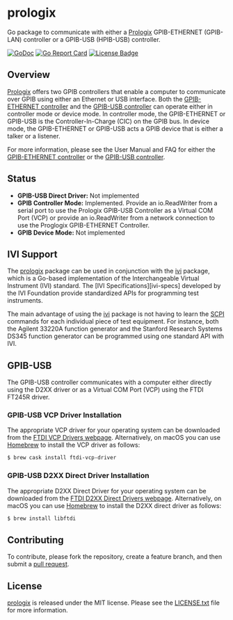 # prologix

Go package to communicate with either a [Prologix][prologix-web] GPIB-ETHERNET
(GPIB-LAN) controller or a GPIB-USB (HPIB-USB) controller.

[![GoDoc][godoc badge]][godoc link]
[![Go Report Card][report badge]][report card]
[![License Badge][license badge]][LICENSE.txt]


## Overview

[Prologix][prologix-web] offers two GPIB controllers that enable a computer to
communicate over GPIB using either an Ethernet or USB interface. Both the
[GPIB-ETHERNET controller][gpib-ethernet] and the [GPIB-USB
controller][gpib-usb] can operate either in controller mode or device mode. In
controller mode, the GPIB-ETHERNET or GPIB-USB is the Controller-In-Charge
(CIC) on the GPIB bus. In device mode, the GPIB-ETHERNET or GPIB-USB acts a
GPIB device that is either a talker or a listener.

For more information, please see the User Manual and FAQ for either the
[GPIB-ETHERNET controller][gpib-ethernet] or the [GPIB-USB
controller][gpib-usb].


## Status

- **GPIB-USB Direct Driver:** Not implemented
- **GPIB Controller Mode:** Implemented. Provide an io.ReadWriter from a serial
  port to use the Prologix GPIB-USB Controller as a Virtual COM Port (VCP) or
  provide an io.ReadWriter from a network connection to use the Proglogix
  GPIB-ETHERNET Controller.
- **GPIB Device Mode:** Not implemented


## IVI Support

The [prologix][] package can be used in conjunction with the [ivi][] package,
which is a Go-based implementation of the Interchangeable Virtual Instrument
(IVI) standard. The [IVI Specifications][ivi-specs] developed by the IVI
Foundation provide standardized APIs for programming test instruments.

The main advantage of using the [ivi][] package is not having to learn the
[SCPI][] commands for each individual piece of test equipment. For instance,
both the Agilent 33220A function generator and the Stanford Research Systems
DS345 function generator can be programmed using one standard API with IVI.


## GPIB-USB

The GPIB-USB controller communicates with a computer either directly using the
D2XX driver or as a Virtual COM Port (VCP) using the FTDI FT245R driver.

### GPIB-USB VCP Driver Installation

The appropriate VCP driver for your operating system can be downloaded from the
[FTDI VCP Drivers webpage][ftdi-vcp-drivers]. Alternatively, on macOS you can use
[Homebrew][] to install the VCP driver as follows:

```bash
$ brew cask install ftdi-vcp-driver
```

### GPIB-USB D2XX Direct Driver Installation

The appropriate D2XX Direct Driver for your operating system can be downloaded
from the [FTDI D2XX Direct Drivers webpage][ftdi-d2xx-drivers]. Alternatively,
on macOS you can use [Homebrew][] to install the D2XX direct driver as follows:

```bash
$ brew install libftdi
```


## Contributing

To contribute, please fork the repository, create a feature branch, and then
submit a [pull request][].


## License

[prologix][prologix] is released under the MIT license. Please see the
[LICENSE.txt][] file for more information.


[ftdi-d2xx-drivers]: https://www.ftdichip.com/Drivers/D2XX.htm
[ftdi-vcp-drivers]: https://www.ftdichip.com/Drivers/VCP.htm
[godoc badge]: https://godoc.org/github.com/gotmc/prologix?status.svg
[godoc link]: https://godoc.org/github.com/gotmc/prologix
[gpib-ethernet]: http://prologix.biz/gpib-ethernet-controller.html
[gpib-usb]: http://prologix.biz/gpib-usb-controller.html
[homebrew]: https://brew.sh/
[ivi]: https://github.com/gotmc/ivi
[LICENSE.txt]: https://github.com/gotmc/prologix/blob/master/LICENSE.txt
[license badge]: https://img.shields.io/badge/license-MIT-blue.svg
[prologix]: https://github.com/gotmc/prologix
[prologix-web]: http://prologix.biz/
[pull request]: https://help.github.com/articles/using-pull-requests
[report badge]: https://goreportcard.com/badge/github.com/gotmc/prologix
[report card]: https://goreportcard.com/report/github.com/gotmc/prologix
[scpi]: http://www.ivifoundation.org/scpi/
